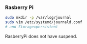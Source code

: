 ### Rasberry Pi
```bash
sudo mkdir -p /var/log/journal
sudo vim /etc/systemd/journald.conf
# and Storage=persistent
```
RasberryPi does not have suspend.